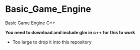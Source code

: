 # Basic_Game_Engine
Basic Game Engine C++


**You need to download and include glm in c++ for this to work** 
  - Too large to drop it into this repository
